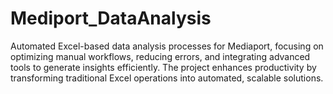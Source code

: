 # Mediport_DataAnalysis
Automated Excel-based data analysis processes for Mediaport, focusing on optimizing manual workflows, reducing errors, and integrating advanced tools to generate insights efficiently. The project enhances productivity by transforming traditional Excel operations into automated, scalable solutions.

